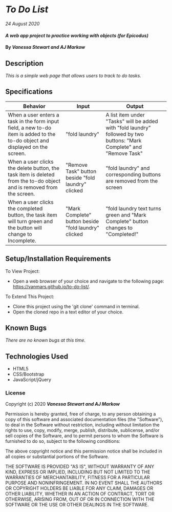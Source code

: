 # _To Do List_

_24 August 2020_

#### _A web app project to practice working with objects (for Epicodus)_

#### By _**Vanessa Stewart and AJ Markow**_

## Description

_This is a simple web page that allows users to track to do tasks._

## Specifications

| Behavior | Input    | Output   |
| -------- | -------- | -------- |
| When a user enters a task in the form input field, a new to-do item is added to the to-do object and displayed on the screen. | "fold laundry" | A list item under "Tasks" will be added with "fold laundry" followed by two buttons: "Mark Complete" and "Remove Task" |
| When a user clicks the delete button, the task item is deleted from the to-do object and is removed from the screen. | "Remove Task" button beside "fold laundry" clicked | "fold laundry" and corresponding buttons are removed from the screen |
| When a user clicks the completed button, the task item will turn green and the button will change to Incomplete. | "Mark Complete" button beside "fold laundry" clicked | "fold laundry text turns green and "Mark Complete" button changes to "Completed!" |


## Setup/Installation Requirements

To View Project:
* Open a web browser of your choice and navigate to the following page: https://vanmars.github.io/to-do-list/.

To Extend This Project:
* Clone this project using the 'git clone' command in terminal.
* Open the cloned repo in a text editor of your choice.

## Known Bugs

_There are no known bugs at this time._

## Technologies Used

* HTML5
* CSS/Bootstrap
* JavaScript/jQuery

### License

Copyright (c) 2020 **_Vanessa Stewart and AJ Markow_**

Permission is hereby granted, free of charge, to any person obtaining a copy of this software and associated documentation files (the "Software"), to deal in the Software without restriction, including without limitation the rights to use, copy, modify, merge, publish, distribute, sublicense, and/or sell copies of the Software, and to permit persons to whom the Software is furnished to do so, subject to the following conditions:

The above copyright notice and this permission notice shall be included in all copies or substantial portions of the Software.

THE SOFTWARE IS PROVIDED "AS IS", WITHOUT WARRANTY OF ANY KIND, EXPRESS OR IMPLIED, INCLUDING BUT NOT LIMITED TO THE WARRANTIES OF MERCHANTABILITY, FITNESS FOR A PARTICULAR PURPOSE AND NONINFRINGEMENT. IN NO EVENT SHALL THE AUTHORS OR COPYRIGHT HOLDERS BE LIABLE FOR ANY CLAIM, DAMAGES OR OTHER LIABILITY, WHETHER IN AN ACTION OF CONTRACT, TORT OR OTHERWISE, ARISING FROM, OUT OF OR IN CONNECTION WITH THE SOFTWARE OR THE USE OR OTHER DEALINGS IN THE SOFTWARE.
